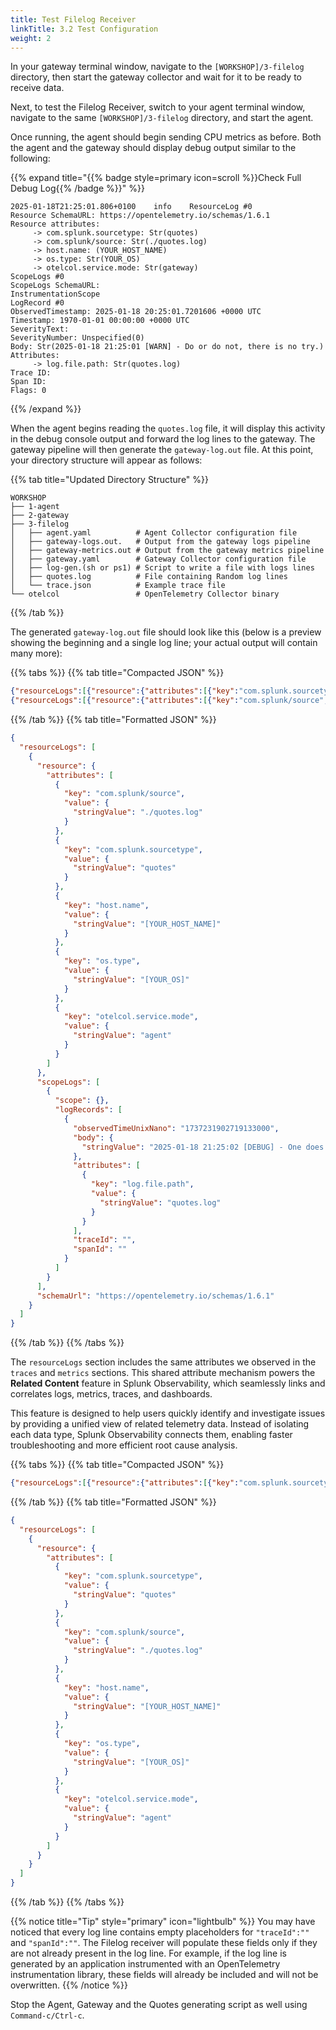 ```yaml
---
title: Test Filelog Receiver
linkTitle: 3.2 Test Configuration
weight: 2
---
```


In your gateway terminal window, navigate to the `[WORKSHOP]/3-filelog` directory, then start the gateway collector and wait for it to be ready to receive data.

Next, to test the Filelog Receiver, switch to your agent terminal window, navigate to the same `[WORKSHOP]/3-filelog` directory, and start the agent.

Once running, the agent should begin sending CPU metrics as before. Both the agent and the gateway should display debug output similar to the following:

{{% expand title="{{% badge style=primary icon=scroll %}}Check Full Debug Log{{% /badge %}}" %}}

```text
2025-01-18T21:25:01.806+0100    info    ResourceLog #0
Resource SchemaURL: https://opentelemetry.io/schemas/1.6.1
Resource attributes:
     -> com.splunk.sourcetype: Str(quotes)
     -> com.splunk/source: Str(./quotes.log)
     -> host.name: (YOUR_HOST_NAME)
     -> os.type: Str(YOUR_OS)
     -> otelcol.service.mode: Str(gateway)
ScopeLogs #0
ScopeLogs SchemaURL:
InstrumentationScope
LogRecord #0
ObservedTimestamp: 2025-01-18 20:25:01.7201606 +0000 UTC
Timestamp: 1970-01-01 00:00:00 +0000 UTC
SeverityText:
SeverityNumber: Unspecified(0)
Body: Str(2025-01-18 21:25:01 [WARN] - Do or do not, there is no try.)
Attributes:
     -> log.file.path: Str(quotes.log)
Trace ID:
Span ID:
Flags: 0
```

{{% /expand %}}

When the agent begins reading the `quotes.log` file, it will display this activity in the debug console output and forward the log lines to the gateway. The gateway pipeline will then generate the `gateway-log.out` file. At this point, your directory structure will appear as follows:

{{% tab title="Updated Directory Structure" %}}

```text
WORKSHOP
├── 1-agent
├── 2-gateway
├── 3-filelog
│   ├── agent.yaml          # Agent Collector configuration file
│   ├── gateway-logs.out.   # Output from the gateway logs pipeline
│   ├── gateway-metrics.out # Output from the gateway metrics pipeline
│   ├── gateway.yaml        # Gateway Collector configuration file
│   ├── log-gen.(sh or ps1) # Script to write a file with logs lines 
│   ├── quotes.log          # File containing Random log lines
│   └── trace.json          # Example trace file 
└── otelcol                 # OpenTelemetry Collector binary
```

{{% /tab %}}

The generated `gateway-log.out` file should look like this (below is a preview showing the beginning and a single log line; your actual output will contain many more):

{{% tabs %}}
{{% tab title="Compacted JSON" %}}

```json
{"resourceLogs":[{"resource":{"attributes":[{"key":"com.splunk.sourcetype","value":{"stringValue":"quotes"}},{"key":"com.splunk/source","value":{"stringValue":"./quotes.log"}},{"key":"host.name","value":{"stringValue":"[YOUR_HOST_NAME]"}},{"key":"os.type","value":{"stringValue":"[YOUR_OS]"}},{"key":"otelcol.service.mode","value":{"stringValue":"agent"}}]},"scopeLogs":[{"scope":{},"logRecords":[{"observedTimeUnixNano":"1737231901720160600","body":{"stringValue":"2025-01-18 21:25:01 [WARN] - Do or do not, there is no try."},"attributes":[{"key":"log.file.path","value":{"stringValue":"quotes.log"}}],"traceId":"","spanId":""}]}],"schemaUrl":"https://opentelemetry.io/schemas/1.6.1"}]}
{"resourceLogs":[{"resource":{"attributes":[{"key":"com.splunk/source","value":{"stringValue":"./quotes.log"}},{"key":"com.splunk.sourcetype","value":{"stringValue":"quotes"}},{"key":"host.name","value":{"stringValue":"PH-Windows-Box.hagen-ict.nl"}},{"key":"os.type","value":{"stringValue":"windows"}},{"key":"otelcol.service.mode","value":{"stringValue":"agent"}}]},"scopeLogs":[{"scope":{},"logRecords":[{"observedTimeUnixNano":"1737231902719133000","body":{"stringValue":"2025-01-18 21:25:02 [DEBUG] - One does not simply walk into Mordor."},"attributes":[{"key":"log.file.path","value":{"stringValue":"quotes.log"}}],"traceId":"","spanId":""}]}],"schemaUrl":"https://opentelemetry.io/schemas/1.6.1"}]}
```

{{% /tab %}}
{{% tab title="Formatted JSON" %}}

```json
{
  "resourceLogs": [
    {
      "resource": {
        "attributes": [
          {
            "key": "com.splunk/source",
            "value": {
              "stringValue": "./quotes.log"
            }
          },
          {
            "key": "com.splunk.sourcetype",
            "value": {
              "stringValue": "quotes"
            }
          },
          {
            "key": "host.name",
            "value": {
              "stringValue": "[YOUR_HOST_NAME]"
            }
          },
          {
            "key": "os.type",
            "value": {
              "stringValue": "[YOUR_OS]"
            }
          },
          {
            "key": "otelcol.service.mode",
            "value": {
              "stringValue": "agent"
            }
          }
        ]
      },
      "scopeLogs": [
        {
          "scope": {},
          "logRecords": [
            {
              "observedTimeUnixNano": "1737231902719133000",
              "body": {
                "stringValue": "2025-01-18 21:25:02 [DEBUG] - One does not simply walk into Mordor."
              },
              "attributes": [
                {
                  "key": "log.file.path",
                  "value": {
                    "stringValue": "quotes.log"
                  }
                }
              ],
              "traceId": "",
              "spanId": ""
            }
          ]
        }
      ],
      "schemaUrl": "https://opentelemetry.io/schemas/1.6.1"
    }
  ]
}
```

{{% /tab %}}
{{% /tabs %}}

The `resourceLogs` section includes the same attributes we observed in the `traces` and `metrics` sections. This shared attribute mechanism powers the **Related Content** feature in Splunk Observability, which seamlessly links and correlates logs, metrics, traces, and dashboards.

This feature is designed to help users quickly identify and investigate issues by providing a unified view of related telemetry data. Instead of isolating each data type, Splunk Observability connects them, enabling faster troubleshooting and more efficient root cause analysis.

{{% tabs %}}
{{% tab title="Compacted JSON" %}}

```json
{"resourceLogs":[{"resource":{"attributes":[{"key":"com.splunk.sourcetype","value":{"stringValue":"quotes"}},{"key":"com.splunk/source","value":{"stringValue":"./quotes.log"}},{"key":"host.name","value":{"stringValue":"[YOUR_HOST_NAME]"}},{"key":"os.type","value":{"stringValue":"[YOUR_OS]"}},{"key":"otelcol.service.mode","value":{"stringValue":"agent"}}]}}]}
```

{{% /tab %}}
{{% tab title="Formatted JSON" %}}

```json
{
  "resourceLogs": [
    {
      "resource": {
        "attributes": [
          {
            "key": "com.splunk.sourcetype",
            "value": {
              "stringValue": "quotes"
            }
          },
          {
            "key": "com.splunk/source",
            "value": {
              "stringValue": "./quotes.log"
            }
          },
          {
            "key": "host.name",
            "value": {
              "stringValue": "[YOUR_HOST_NAME]"
            }
          },
          {
            "key": "os.type",
            "value": {
              "stringValue": "[YOUR_OS]"
            }
          },
          {
            "key": "otelcol.service.mode",
            "value": {
              "stringValue": "agent"
            }
          }
        ]
      }
    }
  ]
}
```

{{% /tab %}}
{{% /tabs %}}

{{% notice title="Tip" style="primary" icon="lightbulb" %}}
You may have noticed that every log line contains empty placeholders for `"traceId":""` and `"spanId":""`. The Filelog receiver will populate these fields only if they are not already present in the log line. For example, if the log line is generated by an application instrumented with an OpenTelemetry instrumentation library, these fields will already be included and will not be overwritten.
{{% /notice %}}

Stop the Agent, Gateway and the Quotes generating script as well using `Command-c/Ctrl-c`.
